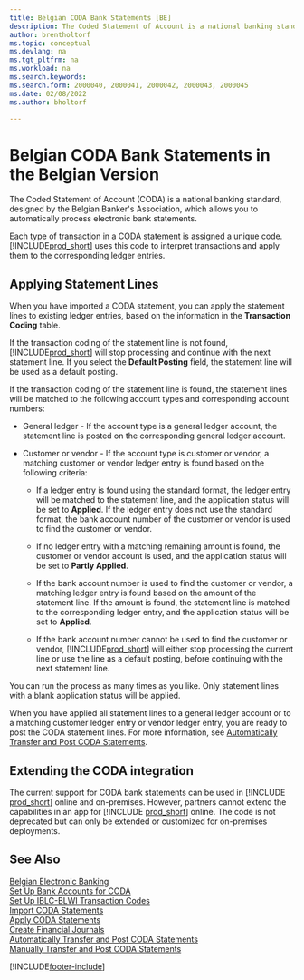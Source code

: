 ```yaml
---
title: Belgian CODA Bank Statements [BE]
description: The Coded Statement of Account is a national banking standard, designed by the Belgian Banker's Association to automatically process electronic bank statements.
author: brentholtorf
ms.topic: conceptual
ms.devlang: na
ms.tgt_pltfrm: na
ms.workload: na
ms.search.keywords:
ms.search.form: 2000040, 2000041, 2000042, 2000043, 2000045
ms.date: 02/08/2022
ms.author: bholtorf

---
```

# Belgian CODA Bank Statements in the Belgian Version

The Coded Statement of Account (CODA) is a national banking standard, designed by the Belgian Banker's Association, which allows you to automatically process electronic bank statements.  

Each type of transaction in a CODA statement is assigned a unique code. [!INCLUDE[prod_short](../../includes/prod_short.md)] uses this code to interpret transactions and apply them to the corresponding ledger entries.  

## Applying Statement Lines

When you have imported a CODA statement, you can apply the statement lines to existing ledger entries, based on the information in the **Transaction Coding** table.  

If the transaction coding of the statement line is not found, [!INCLUDE[prod_short](../../includes/prod_short.md)] will stop processing and continue with the next statement line. If you select the **Default Posting** field, the statement line will be used as a default posting.  

If the transaction coding of the statement line is found, the statement lines will be matched to the following account types and corresponding account numbers:  

- General ledger - If the account type is a general ledger account, the statement line is posted on the corresponding general ledger account.  

- Customer or vendor - If the account type is customer or vendor, a matching customer or vendor ledger entry is found based on the following criteria:  

  - If a ledger entry is found using the standard format, the ledger entry will be matched to the statement line, and the application status will be set to **Applied**. If the ledger entry does not use the standard format, the bank account number of the customer or vendor is used to find the customer or vendor.  

  - If no ledger entry with a matching remaining amount is found, the customer or vendor account is used, and the application status will be set to **Partly Applied**.  

  - If the bank account number is used to find the customer or vendor, a matching ledger entry is found based on the amount of the statement line. If the amount is found, the statement line is matched to the corresponding ledger entry, and the application status will be set to **Applied**.  

  - If the bank account number cannot be used to find the customer or vendor, [!INCLUDE[prod_short](../../includes/prod_short.md)] will either stop processing the current line or use the line as a default posting, before continuing with the next statement line.  

You can run the process as many times as you like. Only statement lines with a blank application status will be applied.  

When you have applied all statement lines to a general ledger account or to a matching customer ledger entry or vendor ledger entry, you are ready to post the CODA statement lines. For more information, see [Automatically Transfer and Post CODA Statements](how-to-manually-transfer-and-post-coda-statements.md).  

## Extending the CODA integration

The current support for CODA bank statements can be used in [!INCLUDE [prod_short](../../includes/prod_short.md)] online and on-premises. However, partners cannot extend the capabilities in an app for [!INCLUDE [prod_short](../../includes/prod_short.md)] online. The code is not deprecated but can only be extended or customized for on-premises deployments.  

## See Also

[Belgian Electronic Banking](belgian-electronic-banking.md)   
[Set Up Bank Accounts for CODA](how-to-set-up-bank-accounts-for-coda.md)   
[Set Up IBLC-BLWI Transaction Codes](how-to-set-up-iblc-blwi-transaction-codes.md)   
[Import CODA Statements](how-to-import-coda-statements.md)   
[Apply CODA Statements](how-to-apply-coda-statements.md)   
[Create Financial Journals](how-to-create-financial-journals.md)   
[Automatically Transfer and Post CODA Statements](how-to-automatically-transfer-and-post-coda-statements.md)   
[Manually Transfer and Post CODA Statements](how-to-manually-transfer-and-post-coda-statements.md)


[!INCLUDE[footer-include](../../includes/footer-banner.md)]